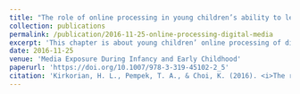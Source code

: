 ```yaml
---
title: "The role of online processing in young children’s ability to learn from interactive and non-interactive media"
collection: publications
permalink: /publication/2016-11-25-online-processing-digital-media
excerpt: 'This chapter is about young children’ online processing of digital media.'
date: 2016-11-25
venue: 'Media Exposure During Infancy and Early Childhood'
paperurl: 'https://doi.org/10.1007/978-3-319-45102-2_5'
citation: 'Kirkorian, H. L., Pempek, T. A., & Choi, K. (2016). <i>The role of online processing in young children’s ability to learn from interactive and non-interactive media</i>. In R. Barr & D. Linebarger (Eds) Media exposure during infancy and early childhood: The effect of content and context on learning and development Springer: New York, NY.'
---
```

